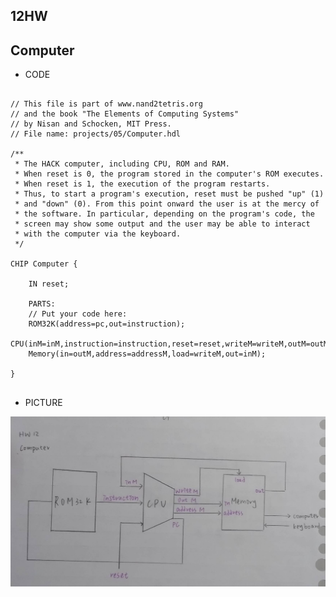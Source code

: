 ## 12HW

## Computer
* CODE
<pre><code>
// This file is part of www.nand2tetris.org
// and the book "The Elements of Computing Systems"
// by Nisan and Schocken, MIT Press.
// File name: projects/05/Computer.hdl

/**
 * The HACK computer, including CPU, ROM and RAM.
 * When reset is 0, the program stored in the computer's ROM executes.
 * When reset is 1, the execution of the program restarts. 
 * Thus, to start a program's execution, reset must be pushed "up" (1)
 * and "down" (0). From this point onward the user is at the mercy of 
 * the software. In particular, depending on the program's code, the 
 * screen may show some output and the user may be able to interact 
 * with the computer via the keyboard.
 */

CHIP Computer {

    IN reset;

    PARTS:
    // Put your code here:
    ROM32K(address=pc,out=instruction);
    CPU(inM=inM,instruction=instruction,reset=reset,writeM=writeM,outM=outM,addressM=addressM,pc=pc);
    Memory(in=outM,address=addressM,load=writeM,out=inM);

}

</code></pre>

* PICTURE

<img src="計算機/hw12.jpg" >